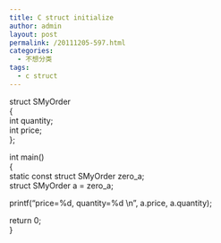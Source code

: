 ```yaml
---
title: C struct initialize
author: admin
layout: post
permalink: /20111205-597.html
categories:
  - 不想分类
tags:
  - c struct
---
```

struct SMyOrder  
{  
int quantity;  
int price;  
};

int main()  
{  
static const struct SMyOrder zero_a;  
struct SMyOrder a = zero_a;

printf(&#8220;price=%d, quantity=%d \n&#8221;, a.price, a.quantity);

return 0;  
}